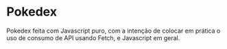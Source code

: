 # Pokedex
Pokedex feita com Javascript puro, com a intenção de colocar em prática o uso de consumo de API usando Fetch, e Javascript em geral.

